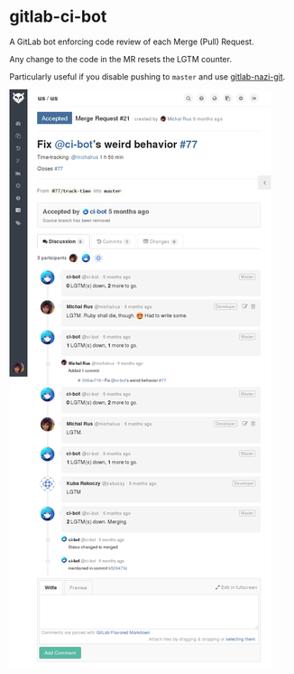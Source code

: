 # gitlab-ci-bot
A GitLab bot enforcing code review of each Merge (Pull) Request.

Any change to the code in the MR resets the LGTM counter.

Particularly useful if you disable pushing to `master` and use [gitlab-nazi-git](https://github.com/michalrus/gitlab-nazi-git).

![Screenshot](/screenshot.png)
